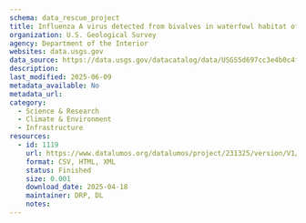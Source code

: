 ```yaml
---
schema: data_rescue_project 
title: Influenza A virus detected from bivalves in waterfowl habitat of the Delmarva Peninsula
organization: U.S. Geological Survey
agency: Department of the Interior
websites: data.usgs.gov
data_source: https://data.usgs.gov/datacatalog/data/USGS5d697cc3e4b0c4f70cf294de
description: 
last_modified: 2025-06-09
metadata_available: No
metadata_url: 
category:
  - Science & Research 
  - Climate & Environment 
  - Infrastructure 
resources:
  - id: 1119
    url: https://www.datalumos.org/datalumos/project/231325/version/V1/view
    format: CSV, HTML, XML
    status: Finished
    size: 0.001
    download_date: 2025-04-18
    maintainer: DRP, DL
    notes: 
---
```

